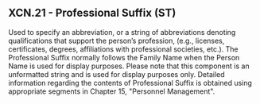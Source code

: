 ## XCN.21 - Professional Suffix (ST)

Used to specify an abbreviation, or a string of abbreviations denoting qualifications that support the person’s profession, (e.g., licenses, certificates, degrees, affiliations with professional societies, etc.). The Professional Suffix normally follows the Family Name when the Person Name is used for display purposes. Please note that this component is an unformatted string and is used for display purposes only. Detailed information regarding the contents of Professional Suffix is obtained using appropriate segments in Chapter 15, "Personnel Management".

